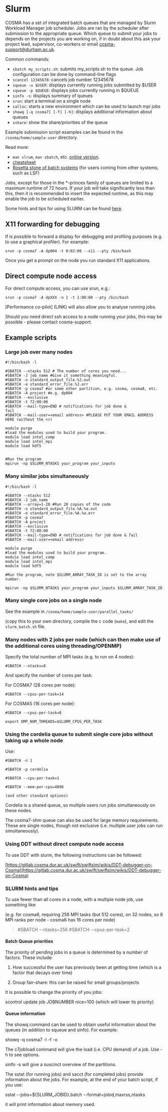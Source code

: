 # Slurm

COSMA has a set of integrated batch queues that are managed by Slurm Workload Manager job scheduler. Jobs are ran by the scheduler after submission to the appropriate queue. Which queue to submit your jobs to depends on the projects you are working on, if in doubt about this ask your project lead, supervisor, co-workers or email cosma-support@durham.ac.uk.

Common commands:

* ```sbatch my_scriptc.sh```: submits my_scripts.sh to the queue. Job configuration can be done by command-line flags
* ```scancel 12345678```: cancels job number 12345678
* ```squeue -u $USER```: displays currently running jobs submitted by $USER
* ```squeue -p $QUEUE```: displays jobs currently running in $QUEUE
* ```sinfo -s```: displays summary of queues
* ```srun```: start a terminal on a single node
* ```salloc```: starts a new environment which can be used to launch mpi jobs
* ```showq [-q cosma7] [-f] [-h]```: displays additional information about queues
* ```sshare```: show the share/priorities of the queue

Example submission script examples can be found in the ```/cosma/home/sample-user``` directory.

Read more:

* ```man slrum```, ```man sbatch```, etc. [online version](https://slurm.schedmd.com/man_index.html).
* [cheatsheet](https://slurm.schedmd.com/pdfs/summary.pdf)
* [Rosetta stone of batch systems](https://slurm.schedmd.com/rosetta.pdf) (for users coming from other systems, such as LSF)

Jobs, except for those in the *-princes family of queues are limited to a maximum runtime of 72 hours. If your job will take significantly less than this, then it is recommended to insert the expected runtime, as this may enable the job to be scheduled earlier.

Some hints and tips for using SLURM can be found [here](slurm.md#slurm-hints-and-tips).

## X11 forwarding for debugging

If is possible to forward a display for debugging and profiling purposes (e.g. to use a graphical profiler). For example:

`srun -p cosma7 -A dp004 -t 0:02:00 --x11 --pty /bin/bash`

Once you get a prompt on the node you run standard X11 applications.

## Direct compute node access

For direct compute access, you can use srun, e.g.:

`srun -p cosma7 -A dpXXX -n 1 -t 1:00:00 --pty /bin/bash`

[Performance co-pilot] (LINK) will also allow you to analyse running jobs.

Should you need direct ssh access to a node running your jobs, this may be possible - please contact cosma-support.

## Example scripts

### Large job over many nodes

    #!/bin/bash -l

    #SBATCH --ntasks 512 # The number of cores you need...
    #SBATCH -J job_name #Give it something meaningful.
    #SBATCH -o standard_output_file.%J.out
    #SBATCH -e standard_error_file.%J.err
    #SBATCH -p cosma7 #or some other partition, e.g. cosma, cosma8, etc.
    #SBATCH -A project #e.g. dp004
    #SBATCH --exclusive
    #SBATCH -t 72:00:00
    #SBATCH --mail-type=END # notifications for job done &
    fail
    #SBATCH --mail-user=<email address> #PLEASE PUT YOUR EMAIL ADDRESS HERE (without the <>)

    module purge
    #load the modules used to build your program.
    module load intel_comp
    module load intel_mpi
    module load hdf5


    #Run the program
    mpirun -np $SLURM_NTASKS your_program your_inputs

### Many similar jobs simultaneously

    #!/bin/bash -l

    #SBATCH --ntasks 512
    #SBATCH -J job_name
    #SBATCH --array=1-28 #Run 28 copies of the code
    #SBATCH -o standard_output_file.%A.%a.out
    #SBATCH -e standard_error_file.%A.%a.err
    #SBATCH -p cosma7
    #SBATCH -A project
    #SBATCH --exclusive
    #SBATCH -t 72:00:00
    #SBATCH --mail-type=END # notifications for job done & fail
    #SBATCH --mail-user=<email address>

    module purge
    #load the modules used to build your program.
    module load intel_comp
    module load intel_mpi
    module load hdf5

    #Run the program, note $SLURM_ARRAY_TASK_ID is set to the array number.

    mpirun -np $SLURM_NTASKS your_program your_inputs $SLURM_ARRAY_TASK_ID

### Many single core jobs on a single node

See the example in `/cosma/home/sample-user/parallel_tasks/`

(copy this to your own directory, compile the c code (`make`), and edit the `slurm_batch.sh` file.

### Many nodes with 2 jobs per node (which can then make use of the additional cores using threading/OPENMP)

Specify the total number of MPI tasks (e.g. to run on 4 nodes):

    #SBATCH --ntasks=8

And specify the number of cores per task:

For COSMA7 (28 cores per node):

    #SBATCH --cpus-per-task=14

For COSMA5 (16 cores per node):

    #SBATCH --cpus-per-task=8

    export OMP_NUM_THREADS=$SLURM_CPUS_PER_TASK

### Using the cordelia queue to submit single core jobs without taking up a whole node

Use:

    #SBATCH -n 1

    #SBATCH -p cordelia

    #SBATCH --cpu-per-task=1

    #SBATCH --mem-per-cpu=4096

    (and other standard options)

Cordelia is a shared queue, so multiple users run jobs simultaneously on these nodes.

The cosma7-shm queue can also be used for large memory requirements. These are single nodes, though not exclusive (i.e. multiple user jobs can run simultaneously).

### Using DDT without direct compute node access

To use DDT with slurm, the following instructions can be followed:

[https://gitlab.cosma.dur.ac.uk/swift/swiftsim/wikis/DDT-debugger-on-Cosma](https://gitlab.cosma.dur.ac.uk/swift/swiftsim/wikis/DDT-debugger-on-Cosma)

### SLURM hints and tips

To use fewer than all cores in a node, with a multiple node job, use something like:

(e.g. for cosma6, requiring 256 MPI tasks (but 512 cores), on 32 nodes, so 8 MPI ranks per node - cosma6 has 16 cores per node)

> #SBATCH --ntasks=256
> #SBATCH --cpus-per-task=2


#### Batch Queue priorities

The priority of pending jobs in a queue is determined by a number of factors. These include:

1. How successful the user has previously been at getting time (which is a factor that decays over time)

2. Group fair-share: this can be raised for small groups/projects

It is possible to change the priority of you jobs:

scontrol update job JOBNUMBER nice=100 (which will lower its priority)

#### Queue information

The showq command can be used to obtain useful information about the queues (in addition to squeue and sinfo). For example:

showq -q cosma7 -l -f -o

The c7jobload command will give the load (i.e. CPU demand) of a job. Use -h to see options.

sinfo -s will give a suscinct overview of the partitions.

The sstat (for running jobs) and sacct (for completed jobs) provide information about the jobs. For example, at the end of your batch script, if you use:

sstat --jobs=${SLURM_JOBID}.batch --format=jobid,maxrss,ntasks

it will print information about memory used.
